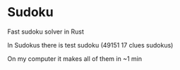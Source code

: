 # Sudoku
Fast sudoku solver in Rust

In Sudokus there is test sudoku (49151 17 clues sudokus)

On my computer it makes all of them in ~1 min
